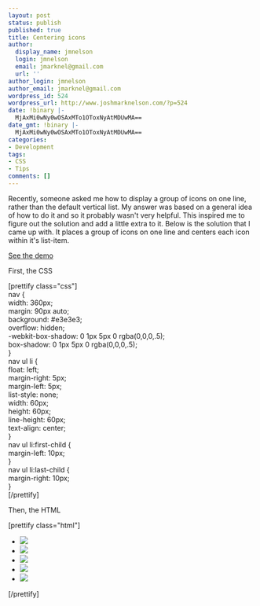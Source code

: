 ```yaml
---
layout: post
status: publish
published: true
title: Centering icons
author:
  display_name: jmnelson
  login: jmnelson
  email: jmarknel@gmail.com
  url: ''
author_login: jmnelson
author_email: jmarknel@gmail.com
wordpress_id: 524
wordpress_url: http://www.joshmarknelson.com/?p=524
date: !binary |-
  MjAxMi0wNy0wOSAxMTo1OToxNyAtMDUwMA==
date_gmt: !binary |-
  MjAxMi0wNy0wOSAxMTo1OToxNyAtMDUwMA==
categories:
- Development
tags:
- CSS
- Tips
comments: []
---
```

<p>Recently, someone asked me how to display a group of icons on one line, rather than the default vertical list. My answer was based on a general idea of how to do it and so it probably wasn't very helpful. This inspired me to figure out the solution and add a little extra to it. Below is the solution that I came up with. It places a group of icons on one line and centers each icon within it's list-item.</p>
<p><a href="http://www.joshmarknelson.com/examples/center-icons">See the demo</a></p>
<p>First, the CSS</p>
<p>[prettify class="css"]<br />
      nav {<br />
         width: 360px;<br />
         margin: 90px auto;<br />
         background: #e3e3e3;<br />
         overflow: hidden;<br />
         -webkit-box-shadow: 0 1px 5px 0 rgba(0,0,0,.5);<br />
         box-shadow: 0 1px 5px 0 rgba(0,0,0,.5);<br />
      }<br />
      nav ul li {<br />
          float: left;<br />
          margin-right: 5px;<br />
          margin-left: 5px;<br />
          list-style: none;<br />
          width: 60px;<br />
          height: 60px;<br />
          line-height: 60px;<br />
          text-align: center;<br />
       }<br />
       nav ul li:first-child {<br />
          margin-left: 10px;<br />
       }<br />
       nav ul li:last-child {<br />
          margin-right: 10px;<br />
       }<br />
[/prettify]</p>
<p>Then, the HTML</p>
<p>[prettify class="html"]</p>
<nav>
<ul>
<li><img src="img/Bag1.png" /></li>
<li><img src="img/Book.png" /></li>
<li><img src="img/Cloud-Down.png" /></li>
<li><img src="img/Coffee.png" /></li>
<li><img src="img/Comment.png" /></li>
</ul>
</nav>
<p>[/prettify]</p>
